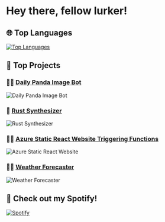 # Hey there, fellow lurker!


## 🌐 Top Languages
[![Top Languages](https://github-readme-stats.vercel.app/api/top-langs/?username=hvalfangst&layout=compact)](https://github.com/YOUR_GITHUB_USERNAME/github-readme-stats)

## 🚀 Top Projects


### 🐍🐼 [Daily Panda Image Bot](https://github.com/hvalfangst/daily-panda-image-bot)
![Daily Panda Image Bot](https://github-readme-stats.vercel.app/api/pin/?username=hvalfangst&repo=daily-panda-image-bot)

### 🦀 [Rust Synthesizer](https://github.com/hvalfangst/Rust-Synthesizer)
![Rust Synthesizer](https://github-readme-stats.vercel.app/api/pin/?username=hvalfangst&repo=Rust-Synthesizer)

### 🐍🐳 [Azure Static React Website Triggering Functions](https://github.com/hvalfangst/azure-static-react-website-triggering-functions)
![Azure Static React Website](https://github-readme-stats.vercel.app/api/pin/?username=hvalfangst&repo=azure-static-react-website-triggering-functions)

### 🐍🐋 [Weather Forecaster](https://github.com/hvalfangst/weather-forecaster)
![Weather Forecaster](https://github-readme-stats.vercel.app/api/pin/?username=hvalfangst&repo=weather-forecaster)


## 🎵 Check out my Spotify!
[![Spotify](https://img.shields.io/badge/Spotify-Artist_Profile-1DB954?logo=spotify&logoColor=white&style=for-the-badge)](https://open.spotify.com/artist/2c2LQHCbWDtjUFuDD8K2ER)

